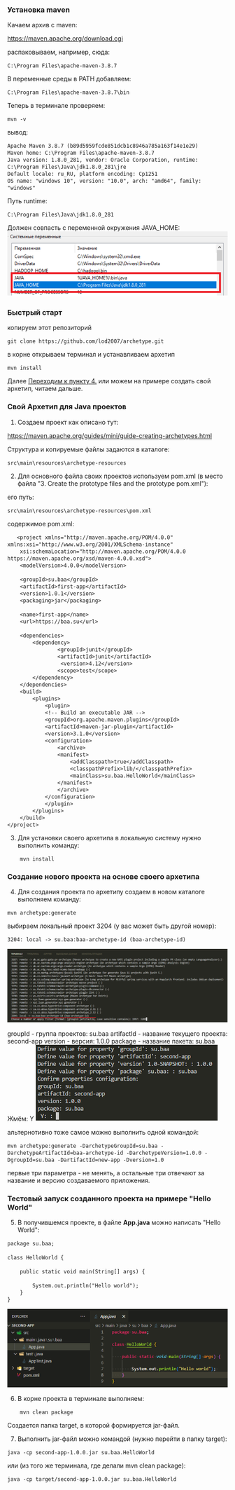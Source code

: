 ### Установка maven

Качаем архив с maven:

https://maven.apache.org/download.cgi

распаковываем, например, сюда:
    
    C:\Program Files\apache-maven-3.8.7    

В переменные среды в PATH добавляем:

    C:\Program Files\apache-maven-3.8.7\bin

Теперь в терминале проверяем:

    mvn -v

вывод:

    Apache Maven 3.8.7 (b89d5959fcde851dcb1c8946a785a163f14e1e29)
    Maven home: C:\Program Files\apache-maven-3.8.7
    Java version: 1.8.0_281, vendor: Oracle Corporation, runtime: C:\Program Files\Java\jdk1.8.0_281\jre
    Default locale: ru_RU, platform encoding: Cp1251
    OS name: "windows 10", version: "10.0", arch: "amd64", family: "windows"

Путь runtime:

    C:\Program Files\Java\jdk1.8.0_281

Должен совпасть с переменной окружения JAVA_HOME:
![image](img/4.png)

### Быстрый старт

копируем этот репозиторий

    git clone https://github.com/lod2007/archetype.git

в корне открываем терминал и устанавливаем архетип

    mvn install

Далее [Переходим к пункту 4.](###Создание-нового-проекта-на-основе-своего-архетипа) 
или можем на примере создать свой архетип, читаем дальше.

### Свой Архетип для Java проектов

1. Создаем проект как описано тут:

https://maven.apache.org/guides/mini/guide-creating-archetypes.html

Структура и копируемые файлы задаются в каталоге:

    src\main\resources\archetype-resources

2. Для основного файла своих проектов используем pom.xml (в место файла "3. Create the prototype files and the prototype pom.xml"):

его путь:
    
    src\main\resources\archetype-resources\pom.xml

содержимое pom.xml:
```
   <project xmlns="http://maven.apache.org/POM/4.0.0" xmlns:xsi="http://www.w3.org/2001/XMLSchema-instance"
    xsi:schemaLocation="http://maven.apache.org/POM/4.0.0 https://maven.apache.org/xsd/maven-4.0.0.xsd">
    <modelVersion>4.0.0</modelVersion>
 
    <groupId>su.baa</groupId>
    <artifactId>first-app</artifactId>
    <version>1.0.1</version>
    <packaging>jar</packaging>
 
    <name>first-app</name>
    <url>https://baa.su</url>
 
    <dependencies>
        <dependency>
                <groupId>junit</groupId>
                <artifactId>junit</artifactId>
                 <version>4.12</version>
                <scope>test</scope>
        </dependency>
    </dependencies>
    <build>
        <plugins>
            <plugin>
            <!-- Build an executable JAR -->
            <groupId>org.apache.maven.plugins</groupId>
            <artifactId>maven-jar-plugin</artifactId>
            <version>3.1.0</version>
            <configuration>
                <archive>
                <manifest>
                    <addClasspath>true</addClasspath>
                    <classpathPrefix>lib/</classpathPrefix>
                    <mainClass>su.baa.HelloWorld</mainClass>
                </manifest>
                </archive>
            </configuration>
            </plugin>
        </plugins>
    </build>
</project>
```

3. Для установки своего архетипа в локальную систему нужно выполнить команду:
```    
    mvn install
```
### Создание нового проекта на основе своего архетипа

4. Для создания проекта по архетипу создаем в новом каталоге выполняем команду:
```
mvn archetype:generate
```
выбираем локальный проект 3204 (у вас может быть другой номер):

    3204: local -> su.baa:baa-archetype-id (baa-archetype-id)

![image](img/1.png)

groupId - группа проектов: su.baa
artifactId - название текущего проекта: second-app
version - версия: 1.0.0
package - название пакета: su.baa
Жмём: Y
![image](img/2.png)

альтернотивно тоже самое можно выполнить одной командой:

    mvn archetype:generate -DarchetypeGroupId=su.baa -DarchetypeArtifactId=baa-archetype-id -DarchetypeVersion=1.0.0 -DgroupId=su.baa -DartifactId=new-app -Dversion=1.0
первые три параметра - не менять, а остальные три отвечают за название и версию создаваемого приложения.

### Тестовый запуск созданного проекта на примере "Hello World"

5. В получившемся проекте, в файле **App.java** можно написать "Hello World":
```
package su.baa;

class HelloWorld {

    public static void main(String[] args) {

        System.out.println("Hello world"); 
    }
}
``` 
![image](img/3.png)

6. В корне проекта в терминале выполняем:

```
    mvn clean package
```
Создается папка target, в которой формируется jar-файл.

7. Выполнить jar-файл можно командой (нужно перейти в папку target):
```
java -cp second-app-1.0.0.jar su.baa.HelloWorld
```
или (из того же терминала, где делали  mvn clean package):
```
java -cp target/second-app-1.0.0.jar su.baa.HelloWorld
```
